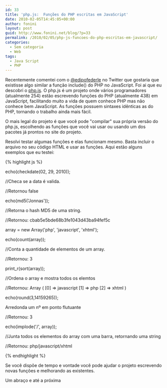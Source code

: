 ```yaml
---
id: 33
title: 'php.js:  Funções do PHP escritas em JavaScript'
date: 2010-02-05T14:45:05+00:00
author: fonini
layout: post
guid: http://www.fonini.net/blog/?p=33
permalink: /2010/02/05/php-js-funcoes-do-php-escritas-em-javascript/
categories:
  - Sem categoria
  - Web
tags:
  - Java Script
  - PHP
---
```

Recentemente comentei com o [@edipofederle](http://www.twitter.com/edipofederle) no Twitter que gostaria que existisse algo similar a função include() do PHP no JavaScript. Foi ai que eu descobri o [php.js](http://www.phpjs.org). O php.js é um projeto onde vários programadores (atualmente 254) estão escrevendo funções do PHP (atualmente 438) em JavaScript, facilitando muito a vida de quem conhece PHP mas não conhece bem JavaScript. As funções possuem sintaxes idênticas as do PHP, tornando o trabalho ainda mais fácil.

O mais legal do projeto é que você pode "compilar" sua própria versão do php.js, escolhendo as funções que você vai usar ou usando um dos pacotes já prontos no site do projeto.

Resolvi testar algumas funções e elas funcionam mesmo. Basta incluir o arquivo no seu código HTML e usar as funções. Aqui estão alguns exemplos que eu testei:</p> 

{% highlight js %}
  
echo(checkdate(02, 29, 2010));
  
//Checa se a data é valida.
  
//Retornou false

echo(md5('Jonnas'));
  
//Retorna o hash MD5 de uma string.
  
//Retornou: cbab5e5bde68b3fe1043d43ba94fef5c

array = new Array('php', 'javascript', 'xhtml');
  
echo(count(array));
  
//Conta a quantidade de elementos de um array.
  
//Retornou: 3

print_r(sort(array));
  
//Ordena o array e mostra todos os elemtos
  
//Retornou: Array ( [0] => javascript [1] => php [2] => xhtml )

echo(round(3,14159265));
  
Arredonda um nº em ponto flutuante
  
//Retornou: 3

echo(implode('/', array));
  
//Junta todos os elementos do array com uma barra, retornando uma string
  
//Retornou: php/javascript/xhtml
  
{% endhighlight %}

Se você dispõe de tempo e vontade você pode ajudar o projeto escrevendo novas funções e melhorando as existentes.

Um abraço e até a próxima